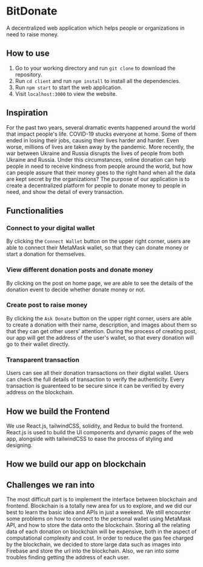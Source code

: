 # BitDonate
A decentralized web application which helps people or organizations in need to raise money.

## How to use
1. Go to your working directory and run `git clone` to download the repository.
2. Run `cd client` and run `npm install` to install all the dependencies.
3. Run `npm start` to start the web application.
4. Visit `localhost:3000` to view the website.

## Inspiration
For the past two years, several dramatic events happened around the world that impact people's life. COVID-19 stucks everyone at home. Some of them ended in losing their jobs, causing their lives harder and harder. Even worse, millions of lives are taken away by the pandemic. More recently, the war between Ukraine and Russia disrupts the lives of people from both Ukraine and Russia. Under this circumstances, online donation can help people in need to receive kindness from people around the world, but how can people assure that their money goes to the right hand when all the data are kept secret by the organizations? The purpose of our application is to create a decentralized platform for people to donate money to people in need, and show the detail of every transaction.

## Functionalities
### Connect to your digital wallet
By clicking the `Connect Wallet` button on the upper right corner, users are able to connect their MetaMask wallet, so that they can donate money or start a donation for themselves. 

### View different donation posts and donate money
By clicking on the post on home page, we are able to see the details of the donation event to decide whether donate money or not.  

### Create post to raise money
By clicking the `Ask Donate` button on the upper right corner, users are able to create a donation with their name, description, and images about them so that they can get other users' attention. During the process of creating post, our app will get the address of the user's wallet, so that every donation will go to their wallet directly.

### Transparent transaction
Users can see all their donation transactions on their digital wallet. Users can check the full details of transaction to verify the authenticity. Every transaction is guarenteed to be secure since it can be verified by every address on the blockchain.

## How we build the Frontend
We use React.js, tailwindCSS, solidity, and Redux to build the frontend. React.js is used to build the UI components and dynamic pages of the web app, alongside with tailwindCSS to ease the process of styling and designing.

## How we build our app on blockchain

## Challenges we ran into
The most difficult part is to implement the interface between blockchain and frontend. Blockchain is a totally new area for us to explore, and we did our best to learn the basic idea and APIs in just a weekend. We still encounter some problems on how to connect to the personal wallet using MetaMask API, and how to store the data onto the blockchain. Storing all the relating data of each donation on blockchain will be expensive, both in the aspect of computational complexity and cost. In order to reduce the gas fee charged by the blockchain, we decided to store large data such as images into Firebase and store the url into the blockchain. Also, we ran into some troubles finding getting the address of each user.
